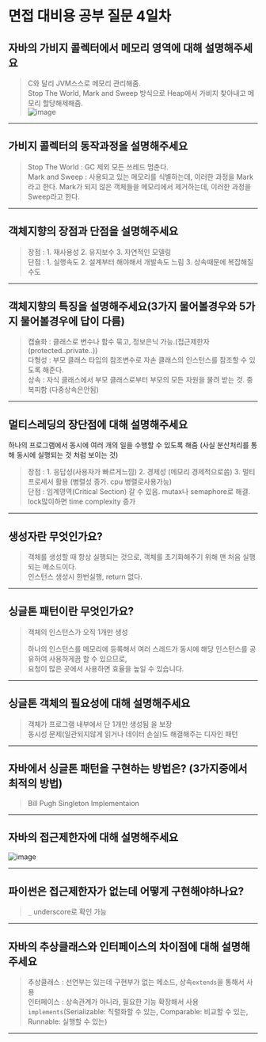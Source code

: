 # 면접 대비용 공부 질문 4일차

## 자바의 가비지 콜렉터에서 메모리 영역에 대해 설명해주세요
> C와 달리 JVM스스로 메모리 관리해줌.   
> Stop The World, Mark and Sweep 방식으로 Heap에서 가비지 찾아내고 메모리 할당해제해줌.  
![image](https://user-images.githubusercontent.com/84604563/147922279-b537686d-180b-4138-b209-da934363dad4.png)

<hr>

## 가비지 콜렉터의 동작과정을 설명해주세요
> Stop The World : GC 제외 모든 쓰레드 멈춘다.  
> Mark and Sweep : 사용되고 있는 메모리를 식별하는데, 이러한 과정을 Mark라고 한다. Mark가 되지 않은 객체들을 메모리에서 제거하는데, 이러한 과정을 Sweep라고 한다.  

<hr>

## 객체지향의 장점과 단점을 설명해주세요
> 장점 : 1. 재사용성 2. 유지보수 3. 자연적인 모델링  
> 단점 : 1. 실행속도 2. 설계부터 해야해서 개발속도 느림 3. 상속때문에 복잡해질 수도   

<hr>

## 객체지향의 특징을 설명해주세요(3가지 물어볼경우와 5가지 물어볼경우에 답이 다름)
> 캡슐화 : 클래스로 변수나 함수 묶고, 정보은닉 가능.(접근제한자(protected..private..))     
> 다형성 : 부모 클래스 타입의 참조변수로 자손 클래스의 인스턴스를 참조할 수 있도록 해준다.   
> 상속 : 자식 클래스에서 부모 클래스로부터 부모의 모든 자원을 물려 받는 것. 중복피함 (다중상속은안됨)  
  

<hr>

## 멀티스레딩의 장단점에 대해 설명해주세요
하나의 프로그램에서 동시에 여러 개의 일을 수행할 수 있도록 해줌 (사실 분산처리를 통해 동시에 실행되는 것 처럼 보이는 것)  

> 장점 : 1. 응답성(사용자가 빠르게느낌) 2. 경제성 (메모리 경제적으로씀) 3. 멀티프로세서 활용 (병렬성 증가. cpu 병렬로사용가능)  
> 단점 : 임계영역(Critical Section) 갈 수 있음. mutax나 semaphore로 해결. lock많이하면 time complexity 증가

<hr>

## 생성자란 무엇인가요?
> 객체를 생성할 때 항상 실행되는 것으로, 객체를 초기화해주기 위해 맨 처음 실행되는 메소드이다.  
> 인스턴스 생성시 한번실행, return 없다.  

<hr>

## 싱글톤 패턴이란 무엇인가요?
> 객체의 인스턴스가 오직 1개만 생성  
>   
> 하나의 인스턴스를 메모리에 등록해서 여러 스레드가 동시에 해당 인스턴스를 공유하여 사용하게끔 할 수 있으므로,  
> 요청이 많은 곳에서 사용하면 효율을 높일 수 있습니다.

<hr>

## 싱글톤 객체의 필요성에 대해 설명해주세요
> 객체가 프로그램 내부에서 단 1개만 생성됨 을 보장  
> 동시성 문제(일관되지않게 읽거나 데이터 손실)도 해결해주는 디자인 패턴   

<hr>

## 자바에서 싱글톤 패턴을 구현하는 방법은? (3가지중에서 최적의 방법)
> Bill Pugh Singleton Implementaion  

<hr>

## 자바의 접근제한자에 대해 설명해주세요
![image](https://user-images.githubusercontent.com/84604563/147925391-95c73d4b-7848-4f9e-af48-04b5adbc0927.png)

<hr>

## 파이썬은 접근제한자가 없는데 어떻게 구현해야하나요?
> ```_``` underscore로 확인 가능  

<hr>

## 자바의 추상클래스와 인터페이스의 차이점에 대해 설명해주세요
> 추상클래스 : 선언부는 있는데 구현부가 없는 메소드, 상속```extends```을 통해서 사용    
> 인터페이스 : 상속관계가 아니라, 필요한 기능 확장해서 사용```implements```(Serializable: 직렬화할 수 있는, Comparable: 비교할 수 있는, Runnable: 실행할 수 있는)   

<hr>
